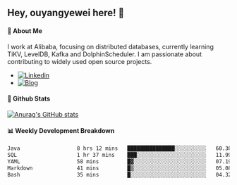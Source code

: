 ## Hey, ouyangyewei here! :wave:

#### :rocket: About Me
I work at Alibaba, focusing on distributed databases, currently learning TiKV, LevelDB, Kafka and DolphinScheduler. I am passionate about contributing to widely used open source projects.

- [![Linkedin](https://img.shields.io/badge/LinkedIn-ouyangyewei-blue)](https://www.linkedin.com/in/ouyangyewei/)
- [![Blog](https://img.shields.io/badge/Blog-yeweiouyang-orange)](https://blog.csdn.net/yeweiouyang)

#### :star2: Github Stats
[![Anurag's GitHub stats](https://github-readme-stats.vercel.app/api?username=ouyangyewei&show_icons=true&cache_seconds=3600&theme=tokyonight)](https://github.com/anuraghazra/github-readme-stats)

#### :bar_chart: Weekly Development Breakdown
<!--START_SECTION:waka-->

```txt
Java                  8 hrs 12 mins   ███████████████░░░░░░░░░░   60.38 %
SQL                   1 hr 37 mins    ███░░░░░░░░░░░░░░░░░░░░░░   11.99 %
YAML                  58 mins         █▓░░░░░░░░░░░░░░░░░░░░░░░   07.19 %
Markdown              41 mins         █▒░░░░░░░░░░░░░░░░░░░░░░░   05.08 %
Bash                  35 mins         █░░░░░░░░░░░░░░░░░░░░░░░░   04.32 %
```

<!--END_SECTION:waka-->
